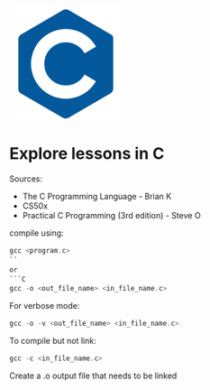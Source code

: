 
<img src="c_plain_logo.png" alt="C logo" width="200" height="200">

#  Explore lessons in C  
Sources: 
- The C Programming Language - Brian K
- CS50x
- Practical C Programming (3rd edition) - Steve O

compile using:
```C
gcc <program.c>
``
or
```C
gcc -o <out_file_name> <in_file_name.c>
```
For verbose mode:
```C
gcc -o -v <out_file_name> <in_file_name.c>
```
To compile but not link:
```C
gcc -c <in_file_name.c>
```
Create a .o output file that needs to be linked  
